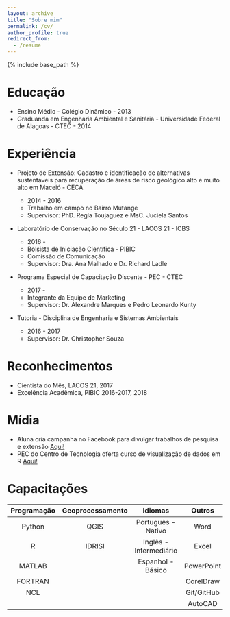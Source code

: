 ```yaml
---
layout: archive
title: "Sobre mim"
permalink: /cv/
author_profile: true
redirect_from:
  - /resume
---
```


{% include base_path %}


Educação
======
* Ensino Médio - Colégio Dinâmico - 2013
* Graduanda em Engenharia Ambiental e Sanitária - Universidade Federal de Alagoas - CTEC - 2014

Experiência
======
* Projeto de Extensão: Cadastro e identificação de alternativas sustentáveis para recuperação de áreas de risco geológico alto e muito alto em Maceió - CECA
  * 2014 - 2016
  * Trabalho em campo no Bairro Mutange
  * Supervisor: PhD. Regla Toujaguez e MsC. Juciela Santos


* Laboratório de Conservação no Século 21 - LACOS 21 - ICBS
  * 2016 -
  * Bolsista de Iniciação Científica - PIBIC
  * Comissão de Comunicação
  * Supervisor: Dra. Ana Malhado e Dr. Richard Ladle


* Programa Especial de Capacitação Discente - PEC - CTEC
  * 2017 -
  * Integrante da Equipe de Marketing
  * Supervisor: Dr. Alexandre Marques e Pedro Leonardo Kunty


* Tutoria - Disciplina de Engenharia e Sistemas Ambientais
  * 2016 - 2017
  * Supervisor: Dr. Christopher Souza

Reconhecimentos
======
* Cientista do Mês, LACOS 21, 2017
* Excelência Acadêmica, PIBIC 2016-2017, 2018

Mídia
======
* Aluna cria campanha no Facebook para divulgar trabalhos de pesquisa e extensão <span style="color:blue"> [Aqui!](http://www.ufal.edu.br/noticias/2017/2/aluna-cria-campanha-no-facebook-para-divulgar-e-promover-trabalhos-de-pesquisa-e-extensao)</span> 
* PEC do Centro de Tecnologia oferta curso de visualização de dados em R <span style="color:blue"> [Aqui!](http://www.ufal.edu.br/estudante/noticias/2017/8/estudantes-do-pec-de-tecnologia-ofertam-curso-de-visualizacao-de-dados-em-r)</span>
   
Capacitações
======

<center>

| Programação  	| Geoprocessamento 	|         Idiomas        	|   Outros   	|
|:------------:	|:----------------:	|:----------------------:	|:----------:	|
|    Python    	|       QGIS       	|   Português - Nativo   	|    Word    	|
|       R      	|      IDRISI      	| Inglês - Intermediário 	|    Excel   	|
|    MATLAB    	|                  	|    Espanhol - Básico   	| PowerPoint 	|
|    FORTRAN   	|                  	|                        	|  CorelDraw 	|
|      NCL     	|                  	|                        	| Git/GitHub 	|
|              	|                  	|                        	|   AutoCAD     |

</center>

